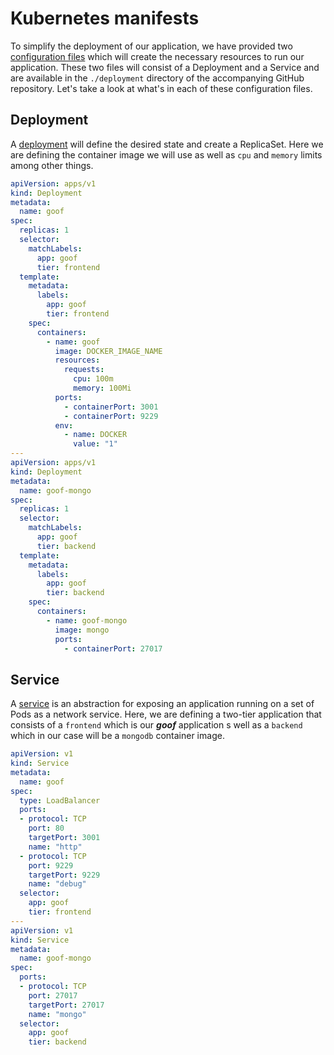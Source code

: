 # Kubernetes manifests

To simplify the deployment of our application, we have provided two [configuration files](https://kubernetes.io/docs/concepts/configuration/overview/) which will create the necessary resources to run our application. These two files will consist of a Deployment and a Service and are available in the `./deployment` directory of the accompanying GitHub repository. Let's take a look at what's in each of these configuration files.

## Deployment

A [deployment](https://kubernetes.io/docs/concepts/workloads/controllers/deployment/) will define the desired state and create a ReplicaSet. Here we are defining the container image we will use as well as `cpu` and `memory` limits among other things.

```yaml
apiVersion: apps/v1
kind: Deployment
metadata:
  name: goof
spec:
  replicas: 1
  selector:
    matchLabels:
      app: goof
      tier: frontend
  template:
    metadata:
      labels:
        app: goof
        tier: frontend
    spec:
      containers:
        - name: goof
          image: DOCKER_IMAGE_NAME
          resources:
            requests:
              cpu: 100m
              memory: 100Mi
          ports:
            - containerPort: 3001
            - containerPort: 9229
          env:
            - name: DOCKER
              value: "1"
---
apiVersion: apps/v1
kind: Deployment
metadata:
  name: goof-mongo
spec:
  replicas: 1
  selector:
    matchLabels:
      app: goof
      tier: backend
  template:
    metadata:
      labels:
        app: goof
        tier: backend
    spec:
      containers:
        - name: goof-mongo
          image: mongo
          ports:
            - containerPort: 27017
```

## Service

A [service](https://kubernetes.io/docs/concepts/services-networking/service/) is an abstraction for exposing an application running on a set of Pods as a network service. Here, we are defining a two-tier application that consists of a `frontend` which is our _**goof**_ application s well as a `backend` which in our case will be a `mongodb` container image.

```yaml
apiVersion: v1
kind: Service
metadata:
  name: goof
spec:
  type: LoadBalancer
  ports:
  - protocol: TCP
    port: 80
    targetPort: 3001
    name: "http"
  - protocol: TCP
    port: 9229
    targetPort: 9229
    name: "debug"
  selector:
    app: goof
    tier: frontend
---
apiVersion: v1
kind: Service
metadata:
  name: goof-mongo
spec:
  ports:
  - protocol: TCP
    port: 27017
    targetPort: 27017
    name: "mongo"
  selector:
    app: goof
    tier: backend
```

